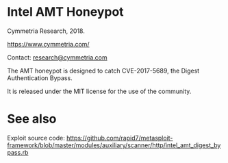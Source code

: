 # Intel AMT Honeypot

Cymmetria Research, 2018.

https://www.cymmetria.com/

Contact: research@cymmetria.com

The AMT honeypot is designed to catch CVE-2017-5689, the Digest Authentication Bypass.

It is released under the MIT license for the use of the community.

# See also

Exploit source code: https://github.com/rapid7/metasploit-framework/blob/master/modules/auxiliary/scanner/http/intel_amt_digest_bypass.rb